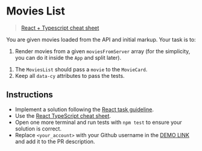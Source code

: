 # Movies List

> [React + Typescript cheat sheet](https://mate-academy.github.io/fe-program/js/extra/react-typescript)

You are given movies loaded from the API and initial markup. Your task is to:

<!-- 1. Create and export a `Movie` interface inside `./src/types/Movie.ts` (all the fields are required) -->
1. Render movies from a given `moviesFromServer` array (for the simplicity, you can do it inside the `App` and split later).
<!-- 1. Extract a `.movies` block to a `MoviesList` component. -->
<!-- 1. The `App` should pass the `moviesFromServer` to the `MoviesList` as a `movies` prop. -->
<!-- 1. Extract a `.card` block to a `MovieCard` component. -->
1. The `MoviesList` should pass a `movie` to the `MovieCard`.
1. Keep all `data-cy` attributes to pass the tests.

## Instructions
- Implement a solution following the [React task guideline](https://github.com/mate-academy/react_task-guideline#react-tasks-guideline).
- Use the [React TypeScript cheat sheet](https://mate-academy.github.io/fe-program/js/extra/react-typescript).
- Open one more terminal and run tests with `npm test` to ensure your solution is correct.
- Replace `<your_account>` with your Github username in the [DEMO LINK](https://YuriiPronin.github.io/react_movies-list/) and add it to the PR description.
